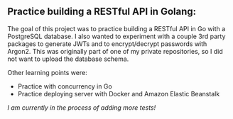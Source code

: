 ## Practice building a RESTful API in Golang:

The goal of this project was to practice building a RESTful API in Go with a PostgreSQL database.
I also wanted to experiment with a couple 3rd party packages to generate JWTs and to encrypt/decrypt passwords with Argon2. This was originally part of one of my private repositories, so I did not want to upload the database schema.

Other learning points were:
* Practice with concurrency in Go
* Practice deploying server with Docker and Amazon Elastic Beanstalk

*I am currently in the process of adding more tests!*
